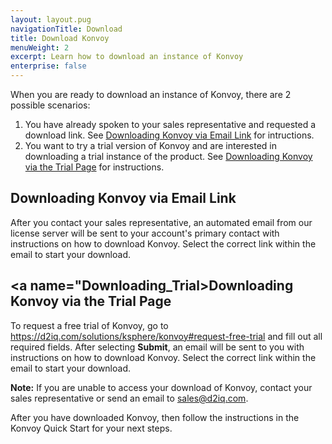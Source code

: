 ```yaml
---
layout: layout.pug
navigationTitle: Download
title: Download Konvoy
menuWeight: 2
excerpt: Learn how to download an instance of Konvoy 
enterprise: false
---
```


When you are ready to download an instance of Konvoy, there are 2 possible scenarios:

1. You have already spoken to your sales representative and requested a download link. See <a href="#Downloading_Email">Downloading Konvoy via Email Link</a> for intructions. 
2. You want to try a trial version of Konvoy and are interested in downloading a trial instance of the product. See  <a href="#Downloading_Email">Downloading Konvoy via the Trial Page</a> for instructions. 

## <a name="Downloading_Email">Downloading Konvoy via Email Link</a>

After you contact your sales representative, an automated email from our license server will be sent to your account's primary contact with instructions on how to download Konvoy. Select the correct link within the email to start your download. 

## <a name="Downloading_Trial>Downloading Konvoy via the Trial Page

To request a free trial of Konvoy, go to https://d2iq.com/solutions/ksphere/konvoy#request-free-trial and fill out all required fields. After selecting **Submit**, an email will be sent to you with instructions on how to download Konvoy. Select the correct link within the email to start your download.

**Note:** If you are unable to access your download of Konvoy, contact your sales representative or send an email to sales@d2iq.com.

After you have downloaded Konvoy, then follow the instructions in the <a name=/ksphere/konvoy/latest/quick-start>Konvoy Quick Start</a> for your next steps.
